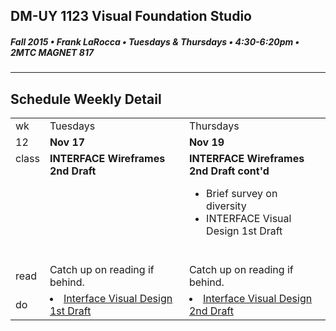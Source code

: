 ## DM-UY 1123 Visual Foundation Studio
##### Fall 2015 • Frank LaRocca • Tuesdays & Thursdays • 4:30-6:20pm • 2MTC MAGNET 817 
---
## Schedule Weekly Detail

<table>
<tr>
<td>wk</td>
<td>Tuesdays</td>
<td>Thursdays</td>
</tr>
<tr>
  <td valign="top">12</td>
  <td valign="top" width="48%"><strong>Nov 17</strong></td>
  <td valign="top" width="48%"><strong>Nov 19</strong></td>
</tr>

<!-- class -->
<tr>
<td valign="top">class</td>
<td valign="top">
  <strong>INTERFACE Wireframes 2nd Draft</strong><br>
  
</td>
<td valign="top">
    <strong>INTERFACE Wireframes 2nd Draft cont'd</strong><br>
    <ul>
        <li>Brief survey on diversity</li>
        <li>INTERFACE Visual Design 1st Draft</li>
    </ul>
  <br>
</td>

</tr>

<!-- reading -->
<tr>
  <td>read</td>
  <td valign="top">Catch up on reading if behind.</td>
  <td valign="top">Catch up on reading if behind.</td>
</tr>

<!-- do -->
<tr>
  <td>do</td>
  <td valign="top">
    <li><a href="../projects/project_interface.md">Interface Visual Design 1st Draft</a></li>
  </td>
  <td valign="top" >
    <li><a href="../projects/project_interface.md">Interface Visual Design 2nd Draft</a></li>
  </td>
</tr>
</table>








